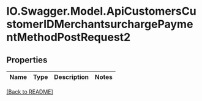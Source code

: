 # IO.Swagger.Model.ApiCustomersCustomerIDMerchantsurchargePaymentMethodPostRequest2
## Properties

Name | Type | Description | Notes
------------ | ------------- | ------------- | -------------

 [[Back to README]](../README.md)


